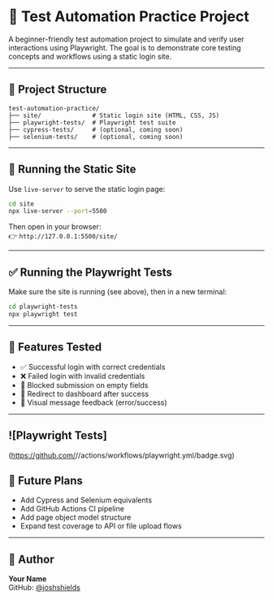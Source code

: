 # 🧪 Test Automation Practice Project

A beginner-friendly test automation project to simulate and verify user interactions using Playwright. The goal is to demonstrate core testing concepts and workflows using a static login site.

---

## 📁 Project Structure

```
test-automation-practice/
├── site/              # Static login site (HTML, CSS, JS)
├── playwright-tests/  # Playwright test suite
├── cypress-tests/     # (optional, coming soon)
├── selenium-tests/    # (optional, coming soon)
```

---

## 🚀 Running the Static Site

Use `live-server` to serve the static login page:

```bash
cd site
npx live-server --port=5500
```

Then open in your browser:  
👉 `http://127.0.0.1:5500/site/`

---

## ✅ Running the Playwright Tests

Make sure the site is running (see above), then in a new terminal:

```bash
cd playwright-tests
npx playwright test
```

---

## 🔬 Features Tested

- ✅ Successful login with correct credentials
- ❌ Failed login with invalid credentials
- 🛑 Blocked submission on empty fields
- 🔁 Redirect to dashboard after success
- 🧾 Visual message feedback (error/success)

---

## ![Playwright Tests]
(https://github.com/<your-username>/<your-repo-name>/actions/workflows/playwright.yml/badge.svg)

## 📌 Future Plans

- Add Cypress and Selenium equivalents
- Add GitHub Actions CI pipeline
- Add page object model structure
- Expand test coverage to API or file upload flows

---

## 👤 Author

**Your Name**  
GitHub: [@joshshields](https://github.com/joshshields)
